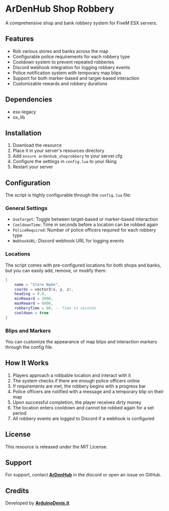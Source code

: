 # ArDenHub Shop Robbery

A comprehensive shop and bank robbery system for FiveM ESX servers.

## Features

- Rob various stores and banks across the map
- Configurable police requirements for each robbery type
- Cooldown system to prevent repeated robberies
- Discord webhook integration for logging robbery events
- Police notification system with temporary map blips
- Support for both marker-based and target-based interaction
- Customizable rewards and robbery durations

## Dependencies

- esx-legacy
- ox_lib

## Installation

1. Download the resource
2. Place it in your server's resources directory
3. Add `ensure ardenhub_shoprobbery` to your server.cfg
4. Configure the settings in `config.lua` to your liking
5. Restart your server

## Configuration

The script is highly configurable through the `config.lua` file:

### General Settings

- `UseTarget`: Toggle between target-based or marker-based interaction
- `CooldownTime`: Time in seconds before a location can be robbed again
- `PoliceRequired`: Number of police officers required for each robbery type
- `WebhookURL`: Discord webhook URL for logging events

### Locations

The script comes with pre-configured locations for both shops and banks, but you can easily add, remove, or modify them:

```lua
{
    name = "Store Name",
    coords = vector3(x, y, z),
    heading = 0.0,
    minReward = 3000,
    maxReward = 8000,
    robberyTime = 60, -- Time in seconds
    cooldown = true
}
```

### Blips and Markers

You can customize the appearance of map blips and interaction markers through the config file.

## How It Works

1. Players approach a robbable location and interact with it
2. The system checks if there are enough police officers online
3. If requirements are met, the robbery begins with a progress bar
4. Police officers are notified with a message and a temporary blip on their map
5. Upon successful completion, the player receives dirty money
6. The location enters cooldown and cannot be robbed again for a set period
7. All robbery events are logged to Discord if a webhook is configured

## License

This resource is released under the MIT License.

## Support
For support, contact [**ArDenHub**](https://discord.ardenhub.it) in the discord or open an issue on GitHub.

## Credits

Developed by [**ArduinoDenis.it**](https://arduinodenis.it)